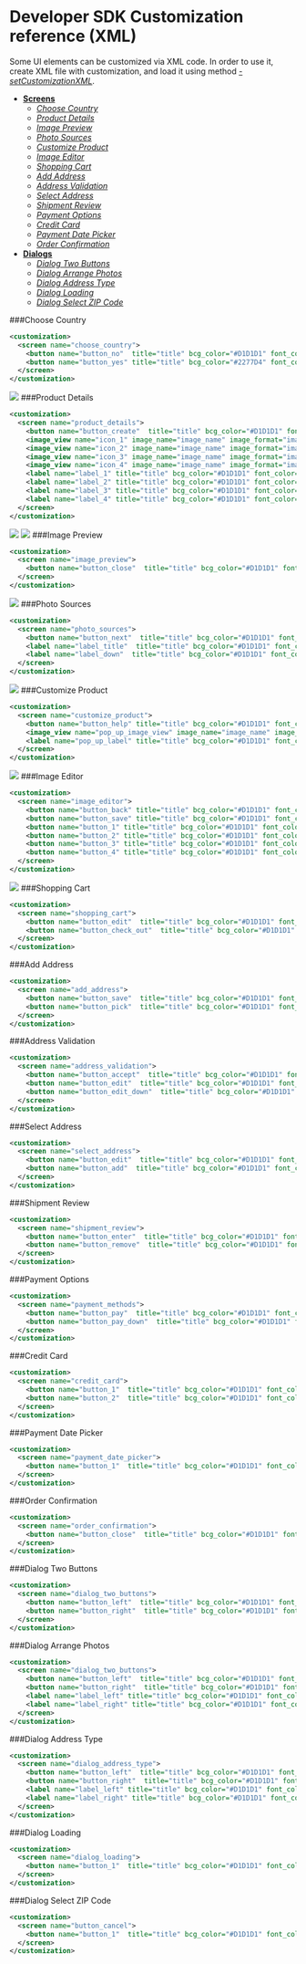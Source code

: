 Developer SDK Customization reference (XML)
===========================================

Some UI elements can be customized via XML code. In order to use it, create XML file with customization, and load it using method [*-setCustomizationXML*](https://github.com/printdotio/printio-ios-sdk/blob/master/docs/code_customization.md#--setcustomizationxml).

  - [**Screens**]()
    - [*Choose Country*](https://github.com/printdotio/printio-ios-sdk/blob/master/docs/xml_customization_new.md#choose-country)
    - [*Product Details*](https://github.com/printdotio/printio-ios-sdk/blob/master/docs/xml_customization_new.md#product-details)
    - [*Image Preview*](https://github.com/printdotio/printio-ios-sdk/blob/master/docs/xml_customization_new.md#image-preview)
    - [*Photo Sources*](https://github.com/printdotio/printio-ios-sdk/blob/master/docs/xml_customization_new.md#photo-sources)
    - [*Customize Product*](https://github.com/printdotio/printio-ios-sdk/blob/master/docs/xml_customization_new.md#customize-product)
    - [*Image Editor*](https://github.com/printdotio/printio-ios-sdk/blob/master/docs/xml_customization_new.md#image-editor)
    - [*Shopping Cart*](https://github.com/printdotio/printio-ios-sdk/blob/master/docs/xml_customization_new.md#shopping-cart)
    - [*Add Address*](https://github.com/printdotio/printio-ios-sdk/blob/master/docs/xml_customization_new.md#add-address)
    - [*Address Validation*](https://github.com/printdotio/printio-ios-sdk/blob/master/docs/xml_customization_new.md#address-validation)
    - [*Select Address*](https://github.com/printdotio/printio-ios-sdk/blob/master/docs/xml_customization_new.md#select-address)
    - [*Shipment Review*](https://github.com/printdotio/printio-ios-sdk/blob/master/docs/xml_customization_new.md#shipment-review)
    - [*Payment Options*](https://github.com/printdotio/printio-ios-sdk/blob/master/docs/xml_customization_new.md#payment-options)
    - [*Credit Card*](https://github.com/printdotio/printio-ios-sdk/blob/master/docs/xml_customization_new.md#credit-card)
    - [*Payment Date Picker*](https://github.com/printdotio/printio-ios-sdk/blob/master/docs/xml_customization_new.md#payment-date-picker)
    - [*Order Confirmation*](https://github.com/printdotio/printio-ios-sdk/blob/master/docs/xml_customization_new.md#order-confirmation)
  - [**Dialogs**]()
    - [*Dialog Two Buttons*](https://github.com/printdotio/printio-ios-sdk/blob/master/docs/xml_customization_new.md#dialog-two-buttons)
    - [*Dialog Arrange Photos*](https://github.com/printdotio/printio-ios-sdk/blob/master/docs/xml_customization_new.md#dialog-arrange-photos)
    - [*Dialog Address Type*](https://github.com/printdotio/printio-ios-sdk/blob/master/docs/xml_customization_new.md#dialog-address-type)
    - [*Dialog Loading*](https://github.com/printdotio/printio-ios-sdk/blob/master/docs/xml_customization_new.md#dialog-loading)
    - [*Dialog Select ZIP Code*](https://github.com/printdotio/printio-ios-sdk/blob/master/docs/xml_customization_new.md#dialog-select-zip-code)

###Choose Country
```XML
<customization>
  <screen name="choose_country">
    <button name="button_no"  title="title" bcg_color="#D1D1D1" font_color="#2277D4" />
    <button name="button_yes" title="title" bcg_color="#2277D4" font_color="#ffffff"/>
  </screen>
</customization>
```
![](https://dl.dropboxusercontent.com/u/19321066/printIO/iOS-Simulator-Screen-Shot-Oct-27%2C-2014%2C-5.07.36-PM.png)
###Product Details
```XML
<customization>
  <screen name="product_details">
    <button name="button_create"  title="title" bcg_color="#D1D1D1" font_color="#2277D4" bcg_image_name="bcg_image_name" bcg_image_format="image_format" />
    <image_view name="icon_1" image_name="image_name" image_format="image_format" />
    <image_view name="icon_2" image_name="image_name" image_format="image_format" />
    <image_view name="icon_3" image_name="image_name" image_format="image_format" />
    <image_view name="icon_4" image_name="image_name" image_format="image_format" />
    <label name="label_1" title="title" bcg_color="#D1D1D1" font_color="#2277D4" />
    <label name="label_2" title="title" bcg_color="#D1D1D1" font_color="#2277D4" />
    <label name="label_3" title="title" bcg_color="#D1D1D1" font_color="#2277D4" />
    <label name="label_4" title="title" bcg_color="#D1D1D1" font_color="#2277D4" />
  </screen>
</customization>
```
![](https://dl.dropboxusercontent.com/u/19321066/printIO/iOS-Simulator-Screen-Shot-Oct-27%2C-2014%2C-5.21.16-PM.png)   ![](https://dl.dropboxusercontent.com/u/19321066/printIO/iOS-Simulator-Screen-Shot-Oct-27%2C-2014%2C-5.21.19-PM.png)
###Image Preview
```XML
<customization>
  <screen name="image_preview">
    <button name="button_close"  title="title" bcg_color="#D1D1D1" font_color="#2277D4" />
  </screen>
</customization>
```
![](https://dl.dropboxusercontent.com/u/19321066/printIO/iOS-Simulator-Screen-Shot-Oct-27%2C-2014%2C-5.35.16-PM.png)
###Photo Sources
```XML
<customization>
  <screen name="photo_sources">
    <button name="button_next"  title="title" bcg_color="#D1D1D1" font_color="#2277D4" />
    <label name="label_title"  title="title" bcg_color="#D1D1D1" font_color="#2277D4" />
    <label name="label_down"  title="title" bcg_color="#D1D1D1" font_color="#2277D4" />
  </screen>
</customization>
```
![](https://dl.dropboxusercontent.com/u/19321066/printIO/iOS-Simulator-Screen-Shot-Oct-27%2C-2014%2C-5.35.32-PM.png)
###Customize Product
```XML
<customization>
  <screen name="customize_product">
    <button name="button_help" title="title" bcg_color="#D1D1D1" font_color="#2277D4" />
    <image_view name="pop_up_image_view" image_name="image_name" image_format="image_format" />
    <label name="pop_up_label" title="title" bcg_color="#D1D1D1" font_color="#2277D4" />
  </screen>
</customization>
```
![](https://dl.dropboxusercontent.com/u/19321066/printIO/iOS-Simulator-Screen-Shot-Oct-27%2C-2014%2C-5.46.49-PM.png)
###Image Editor
```XML
<customization>
  <screen name="image_editor">
    <button name="button_back" title="title" bcg_color="#D1D1D1" font_color="#2277D4" image_name="image_name" image_format="image_format"/>
    <button name="button_save" title="title" bcg_color="#D1D1D1" font_color="#2277D4" image_name="image_name" image_format="image_format"/>
    <button name="button_1" title="title" bcg_color="#D1D1D1" font_color="#2277D4" image_name="image_name" image_format="image_format"/>
    <button name="button_2" title="title" bcg_color="#D1D1D1" font_color="#2277D4" image_name="image_name" image_format="image_format"/>
    <button name="button_3" title="title" bcg_color="#D1D1D1" font_color="#2277D4" image_name="image_name" image_format="image_format"/>
    <button name="button_4" title="title" bcg_color="#D1D1D1" font_color="#2277D4" image_name="image_name" image_format="image_format"/>
  </screen>
</customization>
```
![](https://dl.dropboxusercontent.com/u/19321066/printIO/iOS-Simulator-Screen-Shot-Oct-27%2C-2014%2C-5.47.24-PM.png)
###Shopping Cart
```XML
<customization>
  <screen name="shopping_cart">
    <button name="button_edit"  title="title" bcg_color="#D1D1D1" font_color="#2277D4" />
    <button name="button_check_out"  title="title" bcg_color="#D1D1D1" font_color="#2277D4" />
  </screen>
</customization>
```
###Add Address
```XML
<customization>
  <screen name="add_address">
    <button name="button_save"  title="title" bcg_color="#D1D1D1" font_color="#2277D4" />
    <button name="button_pick"  title="title" bcg_color="#D1D1D1" font_color="#2277D4" />
  </screen>
</customization>
```
###Address Validation
```XML
<customization>
  <screen name="address_validation">
    <button name="button_accept"  title="title" bcg_color="#D1D1D1" font_color="#2277D4" />
    <button name="button_edit"  title="title" bcg_color="#D1D1D1" font_color="#2277D4" />
    <button name="button_edit_down"  title="title" bcg_color="#D1D1D1" font_color="#2277D4" />
  </screen>
</customization>
```
###Select Address
```XML
<customization>
  <screen name="select_address">
    <button name="button_edit"  title="title" bcg_color="#D1D1D1" font_color="#2277D4" />
    <button name="button_add"  title="title" bcg_color="#D1D1D1" font_color="#2277D4" />
  </screen>
</customization>
```
###Shipment Review
```XML
<customization>
  <screen name="shipment_review">
    <button name="button_enter"  title="title" bcg_color="#D1D1D1" font_color="#2277D4" />
    <button name="button_remove"  title="title" bcg_color="#D1D1D1" font_color="#2277D4" />
  </screen>
</customization>
```
###Payment Options
```XML
<customization>
  <screen name="payment_methods">
    <button name="button_pay"  title="title" bcg_color="#D1D1D1" font_color="#2277D4" />
    <button name="button_pay_down"  title="title" bcg_color="#D1D1D1" font_color="#2277D4" />
  </screen>
</customization>
```
###Credit Card
```XML
<customization>
  <screen name="credit_card">
    <button name="button_1"  title="title" bcg_color="#D1D1D1" font_color="#2277D4" />
    <button name="button_2"  title="title" bcg_color="#D1D1D1" font_color="#2277D4" />
  </screen>
</customization>
```
###Payment Date Picker
```XML
<customization>
  <screen name="payment_date_picker">
    <button name="button_1"  title="title" bcg_color="#D1D1D1" font_color="#2277D4" />
  </screen>
</customization>
```
###Order Confirmation
```XML
<customization>
  <screen name="order_confirmation">
    <button name="button_close"  title="title" bcg_color="#D1D1D1" font_color="#2277D4" />
  </screen>
</customization>
```
###Dialog Two Buttons
```XML
<customization>
  <screen name="dialog_two_buttons">
    <button name="button_left"  title="title" bcg_color="#D1D1D1" font_color="#2277D4" />
    <button name="button_right"  title="title" bcg_color="#D1D1D1" font_color="#2277D4" />
  </screen>
</customization>
```
###Dialog Arrange Photos
```XML
<customization>
  <screen name="dialog_two_buttons">
    <button name="button_left"  title="title" bcg_color="#D1D1D1" font_color="#2277D4" image_name="image_name" image_format="image_format" />
    <button name="button_right"  title="title" bcg_color="#D1D1D1" font_color="#2277D4" image_name="image_name" image_format="image_format"/>
    <label name="label_left" title="title" bcg_color="#D1D1D1" font_color="#2277D4" />
    <label name="label_right" title="title" bcg_color="#D1D1D1" font_color="#2277D4" />
  </screen>
</customization>
```
###Dialog Address Type
```XML
<customization>
  <screen name="dialog_address_type">
    <button name="button_left"  title="title" bcg_color="#D1D1D1" font_color="#2277D4" image_name="image_name" image_format="image_format" />
    <button name="button_right"  title="title" bcg_color="#D1D1D1" font_color="#2277D4" image_name="image_name" image_format="image_format"/>
    <label name="label_left" title="title" bcg_color="#D1D1D1" font_color="#2277D4" />
    <label name="label_right" title="title" bcg_color="#D1D1D1" font_color="#2277D4" />
  </screen>
</customization>
```
###Dialog Loading
```XML
<customization>
  <screen name="dialog_loading">
    <button name="button_1"  title="title" bcg_color="#D1D1D1" font_color="#2277D4" />
  </screen>
</customization>
```
###Dialog Select ZIP Code
```XML
<customization>
  <screen name="button_cancel">
    <button name="button_1"  title="title" bcg_color="#D1D1D1" font_color="#2277D4" />
  </screen>
</customization>
```
